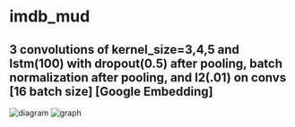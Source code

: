 # imdb_mud

## 3 convolutions of kernel_size=3,4,5 and lstm(100) with dropout(0.5) after pooling, batch normalization after pooling, and l2(.01) on convs [16 batch size] [Google Embedding]

![diagram](https://github.com/ayenter/imdb_mud/blob/master/model_24/m24_diagram.png)
![graph](https://github.com/ayenter/imdb_mud/blob/master/model_24/m24_r1_e10_graph.png)